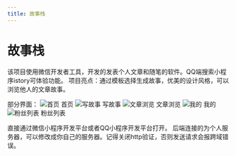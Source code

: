 ```yaml
---
title: 故事栈
---
```


# 故事栈
该项目使用微信开发者工具，开发的发表个人文章和随笔的软件。QQ端搜索小程序istory可体验功能。
项目亮点：通过模板选择生成故事，优美的设计风格，可以浏览他人的文章故事。

部分界面：
![首页](https://imgchr.com/i/NRdyi4) 首页
![写故事](https://imgchr.com/i/NRdroF) 写故事
![文章浏览](https://imgchr.com/i/NRdcW9) 文章浏览
![我的](https://imgchr.com/i/NRdDdU) 我的
![粉丝列表](https://imgchr.com/i/NRd6JJ) 粉丝列表


直接通过微信小程序开发平台或者QQ小程序开发平台打开。
后端连接的为个人服务器，可以修改成你自己的服务器。记得关闭http验证，否则发送请求会报跨域错误。




